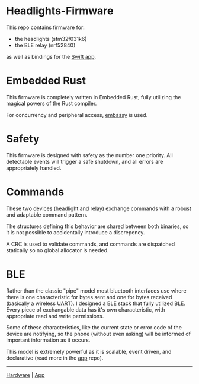 # Headlights-Firmware
 
This repo contains firmware for:
- the headlights (stm32f031k6)
- the BLE relay (nrf52840)

as well as bindings for the [Swift app](https://github.com/AdinAck/Headlights-App).

# Embedded Rust

This firmware is completely written in Embedded Rust, fully utilizing the magical powers of the Rust compiler.

For concurrency and peripheral access, [embassy](https://github.com/embassy-rs/embassy) is used.

# Safety

This firmware is designed with safety as the number one priority. All detectable events will trigger a safe shutdown, and all errors are appropriately handled.

# Commands

These two devices (headlight and relay) exchange commands with a robust and adaptable command pattern.

The structures defining this behavior are shared between both binaries, so it is not possible to accidentally introduce a discrepency.

A CRC is used to validate commands, and commands are dispatched statically so no global allocator is needed.

# BLE

Rather than the classic "pipe" model most bluetooth interfaces use where there is one characteristic for bytes sent and one for bytes received (basically a wireless UART). I designed a BLE stack that fully utilized BLE. Every piece of exchangable data has it's own characteristic, with appropriate read and write permissions.

Some of these characteristics, like the current state or error code of the device are notifying, so the phone (without even asking) will be informed of important information as it occurs.

This model is extremely powerful as it is scalable, event driven, and declarative (read more in the [app](https://github.com/AdinAck/Headlights-App) repo).

---
[Hardware](https://github.com/AdinAck/Headlights-Hardware) | [App](https://github.com/AdinAck/Headlights-App)
